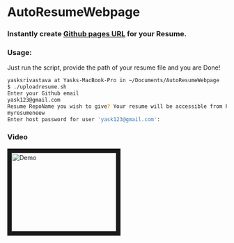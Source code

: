 # AutoResumeWebpage

### Instantly create [Github pages URL](https://pages.github.com/) for your Resume.

### Usage:
Just run the script, provide the path of your resume file and you are Done!
```bash
yasksrivastava at Yasks-MacBook-Pro in ~/Documents/AutoResumeWebpage
$ ./uploadresume.sh
Enter your Github email
yask123@gmail.com
Resume RepoName you wish to give? Your resume will be accessible from http://.github.io/RepoName
myresumeneew
Enter host password for user 'yask123@gmail.com':

```

### Video

<a href="http://www.youtube.com/watch?feature=player_embedded&v=H2GQc81hpBE
" target="_blank"><img src="http://img.youtube.com/vi/H2GQc81hpBE/0.jpg" 
alt="Demo" width="240" height="180" border="10" /></a>


